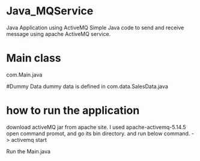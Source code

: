 # Java_MQService
Java Application using ActiveMQ
Simple Java code to send and receive message using apache ActiveMQ service.

# Main class
com.Main.java

#Dummy Data
dummy data is defined in com.data.SalesData.java

# how to run the application
download activeMQ jar from apache site. I used apache-activemq-5.14.5
open command promot, and go its bin directory. and run below command.
-> activemq start

Run the Main.java
